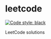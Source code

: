 # leetcode

[![Code style: black](https://img.shields.io/badge/code%20style-black-000000.svg)](https://github.com/psf/black)

LeetCode solutions
